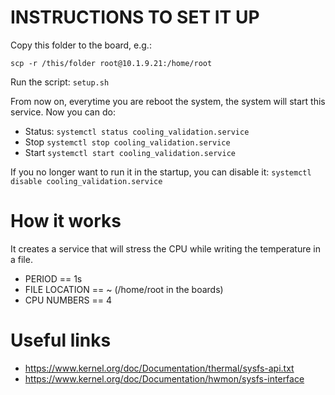 # INSTRUCTIONS TO SET IT UP

Copy this folder to the board, e.g.:

`scp -r /this/folder root@10.1.9.21:/home/root`

Run the script: `setup.sh`

From now on, everytime you are reboot the system, the system will start this service.
Now you can do:

* Status: `systemctl status cooling_validation.service`
* Stop `systemctl stop cooling_validation.service`
* Start `systemctl start cooling_validation.service`


If you no longer want to run it in the startup, you can disable it:
`systemctl disable cooling_validation.service`

# How it works 

It creates a service that will stress the CPU while writing the temperature in a file.

* PERIOD == 1s
* FILE LOCATION == ~ (/home/root in the boards)
* CPU NUMBERS == 4


# Useful links

* https://www.kernel.org/doc/Documentation/thermal/sysfs-api.txt
* https://www.kernel.org/doc/Documentation/hwmon/sysfs-interface
